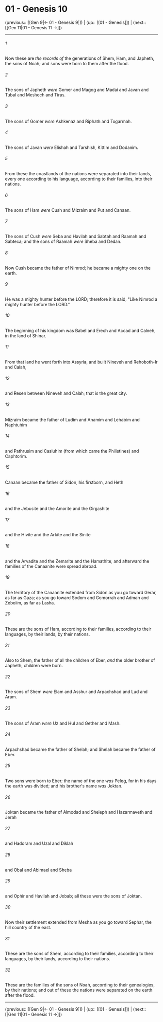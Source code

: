 # 01 - Genesis 10

(previous:: [[Gen 9|← 01 - Genesis 9]]) | (up:: [[01 - Genesis]]) | (next:: [[Gen 11|01 - Genesis 11 →]])

***


###### 1 
Now these are _the records of_ the generations of Shem, Ham, and Japheth, the sons of Noah; and sons were born to them after the flood. 

###### 2 
The sons of Japheth _were_ Gomer and Magog and Madai and Javan and Tubal and Meshech and Tiras. 

###### 3 
The sons of Gomer _were_ Ashkenaz and Riphath and Togarmah. 

###### 4 
The sons of Javan _were_ Elishah and Tarshish, Kittim and Dodanim. 

###### 5 
From these the coastlands of the nations were separated into their lands, every one according to his language, according to their families, into their nations. 

###### 6 
The sons of Ham _were_ Cush and Mizraim and Put and Canaan. 

###### 7 
The sons of Cush _were_ Seba and Havilah and Sabtah and Raamah and Sabteca; and the sons of Raamah _were_ Sheba and Dedan. 

###### 8 
Now Cush became the father of Nimrod; he became a mighty one on the earth. 

###### 9 
He was a mighty hunter before the LORD; therefore it is said, "Like Nimrod a mighty hunter before the LORD." 

###### 10 
The beginning of his kingdom was Babel and Erech and Accad and Calneh, in the land of Shinar. 

###### 11 
From that land he went forth into Assyria, and built Nineveh and Rehoboth-Ir and Calah, 

###### 12 
and Resen between Nineveh and Calah; that is the great city. 

###### 13 
Mizraim became the father of Ludim and Anamim and Lehabim and Naphtuhim 

###### 14 
and Pathrusim and Casluhim (from which came the Philistines) and Caphtorim. 

###### 15 
Canaan became the father of Sidon, his firstborn, and Heth 

###### 16 
and the Jebusite and the Amorite and the Girgashite 

###### 17 
and the Hivite and the Arkite and the Sinite 

###### 18 
and the Arvadite and the Zemarite and the Hamathite; and afterward the families of the Canaanite were spread abroad. 

###### 19 
The territory of the Canaanite extended from Sidon as you go toward Gerar, as far as Gaza; as you go toward Sodom and Gomorrah and Admah and Zeboiim, as far as Lasha. 

###### 20 
These are the sons of Ham, according to their families, according to their languages, by their lands, by their nations. 

###### 21 
Also to Shem, the father of all the children of Eber, _and_ the older brother of Japheth, children were born. 

###### 22 
The sons of Shem _were_ Elam and Asshur and Arpachshad and Lud and Aram. 

###### 23 
The sons of Aram _were_ Uz and Hul and Gether and Mash. 

###### 24 
Arpachshad became the father of Shelah; and Shelah became the father of Eber. 

###### 25 
Two sons were born to Eber; the name of the one _was_ Peleg, for in his days the earth was divided; and his brother's name _was_ Joktan. 

###### 26 
Joktan became the father of Almodad and Sheleph and Hazarmaveth and Jerah 

###### 27 
and Hadoram and Uzal and Diklah 

###### 28 
and Obal and Abimael and Sheba 

###### 29 
and Ophir and Havilah and Jobab; all these were the sons of Joktan. 

###### 30 
Now their settlement extended from Mesha as you go toward Sephar, the hill country of the east. 

###### 31 
These are the sons of Shem, according to their families, according to their languages, by their lands, according to their nations. 

###### 32 
These are the families of the sons of Noah, according to their genealogies, by their nations; and out of these the nations were separated on the earth after the flood.

***

(previous:: [[Gen 9|← 01 - Genesis 9]]) | (up:: [[01 - Genesis]]) | (next:: [[Gen 11|01 - Genesis 11 →]])
